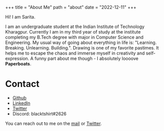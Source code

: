 +++
title = "About Me"
path = "about"
date = "2022-12-11"
+++


Hi! I am Sarita. 

I am an undergraduate student at the Indian Institute of Technology Kharagpur. Currently I am in my third year of study at the institute completing my B.Tech degree with major in Computer Science and Engineering. My usual way of going about everything in life is: "Learning. Breaking. Unlearning. Building.". Drawing is one of my favorite pastimes. It helps me to escape the chaos and immerse myself in creativity and self-expression. A funny part about me though - I absolutely loooove **Paperboats**. 

# Contact

- [Github](https://github.com/Sarita-Singh/) 
- [LinkedIn](https://www.linkedin.com/in/sarita-singh-2a95b0181/)
- [Twitter](https://twitter.com/_blacktshirt) 
- Discord: blacktshirt#2626

You can reach out to me on the [mail](sarita01.ar@gmail.com) or [Twitter](https://twitter.com/_blacktshirt).

